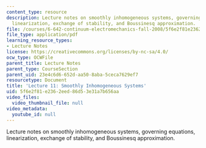 ```yaml
---
content_type: resource
description: Lecture notes on smoothly inhomogeneous systems, governing equations,
  linearization, exchange of stability, and Boussinesq approximation.
file: /courses/6-642-continuum-electromechanics-fall-2008/5f6e2f81e2362eed86d53e31a7b656aa_lec11_f08.pdf
file_type: application/pdf
learning_resource_types:
- Lecture Notes
license: https://creativecommons.org/licenses/by-nc-sa/4.0/
ocw_type: OCWFile
parent_title: Lecture Notes
parent_type: CourseSection
parent_uid: 23e4c6d6-652d-aa50-8aba-5ceca7629ef7
resourcetype: Document
title: 'Lecture 11: Smoothly Inhomogeneous Systems'
uid: 5f6e2f81-e236-2eed-86d5-3e31a7b656aa
video_files:
  video_thumbnail_file: null
video_metadata:
  youtube_id: null
---
```

Lecture notes on smoothly inhomogeneous systems, governing equations, linearization, exchange of stability, and Boussinesq approximation.